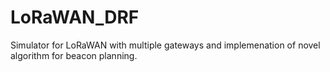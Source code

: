 # LoRaWAN_DRF
Simulator for LoRaWAN with multiple gateways and implemenation of novel algorithm for beacon planning.
